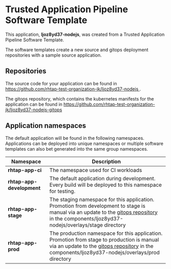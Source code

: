 # Trusted Application Pipeline Software Template

This application, **ljoz8yd37-nodejs**, was created from a Trusted Application Pipeline Software Template.

The software templates create a new source and gitops deployment repositories with a sample source application. 

## Repositories

The source code for your application can be found in [https://github.com/rhtap-test-organization-jk/ljoz8yd37-nodejs ](https://github.com/rhtap-test-organization-jk/ljoz8yd37-nodejs ).
 
The gitops repository, which contains the kubernetes manifests for the application can be found in 
[https://github.com/rhtap-test-organization-jk/ljoz8yd37-nodejs-gitops ](https://github.com/rhtap-test-organization-jk/ljoz8yd37-nodejs-gitops ) 

## Application namespaces 

The default application will be found in the following namespaces. Applications can be deployed into unique namespaces or multiple software templates can also bet generated into the same group namespaces.  

|  Namespace   |  Description   |  
| -------- | -------- |
| **rhtap-app-ci** | The namespace used for CI workloads |
| **rhtap-app-development** | The default application during development. Every build will be deployed to this namespace for testing. |
| **rhtap-app-stage** | The staging namespace for this application. Promotion from development to stage is manual via an update to the [gitops repository](https://github.com/rhtap-test-organization-jk/ljoz8yd37-nodejs-gitops ) in the components/ljoz8yd37-nodejs/overlays/stage directory |
| **rhtap-app-prod** | The production namespace for this application. Promotion from stage to production is manual via an update to the [gitops repository](https://github.com/rhtap-test-organization-jk/ljoz8yd37-nodejs-gitops ) in the components/ljoz8yd37-nodejs/overlays/prod directory |
